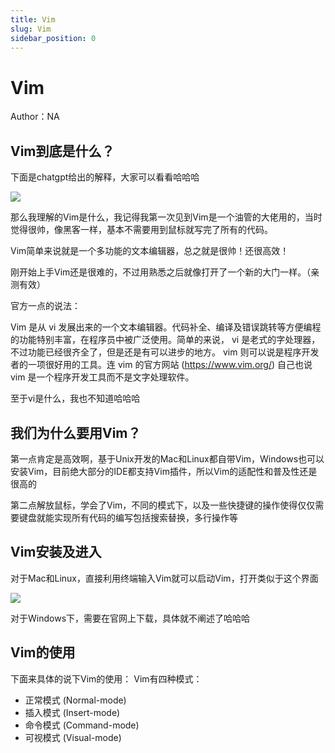 ```yaml
---
title: Vim
slug: Vim
sidebar_position: 0
---
```



# Vim

Author：NA

## Vim到底是什么？

下面是chatgpt给出的解释，大家可以看看哈哈哈

![](/assets/RCTBbABf7oSfn1xvhZ7cPZaLngc.png)

那么我理解的Vim是什么，我记得我第一次见到Vim是一个油管的大佬用的，当时觉得很帅，像黑客一样，基本不需要用到鼠标就写完了所有的代码。

Vim简单来说就是一个多功能的文本编辑器，总之就是很帅！还很高效！

刚开始上手Vim还是很难的，不过用熟悉之后就像打开了一个新的大门一样。（亲测有效）

官方一点的说法：

Vim 是从 vi 发展出来的一个文本编辑器。代码补全、编译及错误跳转等方便编程的功能特别丰富，在程序员中被广泛使用。简单的来说， vi 是老式的字处理器，不过功能已经很齐全了，但是还是有可以进步的地方。 vim 则可以说是程序开发者的一项很好用的工具。连 vim 的官方网站 (<u>https://www.vim.org/</u>) 自己也说 vim 是一个程序开发工具而不是文字处理软件。

至于vi是什么，我也不知道哈哈哈

## 我们为什么要用Vim？

第一点肯定是高效啊，基于Unix开发的Mac和Linux都自带Vim，Windows也可以安装Vim，目前绝大部分的IDE都支持Vim插件，所以Vim的适配性和普及性还是很高的

第二点解放鼠标，学会了Vim，不同的模式下，以及一些快捷键的操作使得仅仅需要键盘就能实现所有代码的编写包括搜索替换，多行操作等

## Vim安装及进入

对于Mac和Linux，直接利用终端输入Vim就可以启动Vim，打开类似于这个界面

![](/assets/HZ2VbOXveo26Msx1yDbcg4e3n7K.png)

对于Windows下，需要在官网上下载，具体就不阐述了哈哈哈

## Vim的使用

下面来具体的说下Vim的使用：
Vim有四种模式：
- 正常模式 (Normal-mode)
- 插入模式 (Insert-mode)
- 命令模式 (Command-mode)
- 可视模式 (Visual-mode)

